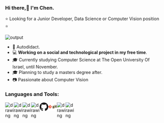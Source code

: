 ### Hi there,👋 I'm Chen.
⭐ Looking for a Junior Developer, Data Science or Computer Vision position ⭐

![output](https://user-images.githubusercontent.com/40145410/69492386-fa03be80-0eaa-11ea-9da5-c10a2a694e19.gif)

- 🎯 Autodidact.
- 💻  **Working on a social and technological project in my free time**.
- 🎓  Currently studying Computer Science at The Open University Of Israel, until November.  
- 🎓  Planning to study a masters degree after.
- 📷 Passionate about Computer Vision 



### Languages and Tools:
<img align="left" src="https://ultraskillsolutions.in/img/bg-img/python/3.png" alt="drawing" width="28"/>
<img align="left" src="https://miro.medium.com/max/435/1*3ls05S8eB0vbfYaHcqjGqg.jpeg" alt="drawing" width="28"/>
<img align="left" src="https://upload.wikimedia.org/wikipedia/commons/thumb/a/ae/Keras_logo.svg/1200px-Keras_logo.svg.png" alt="drawing" width="28"/>
<img align="left" src="https://sdtimes.com/wp-content/uploads/2018/03/jW4dnFtA_400x400.jpg" alt="drawing" width="28"/>
<img align="left" src="https://raw.githubusercontent.com/github/explore/78df643247d429f6cc873026c0622819ad797942/topics/github/github.png" alt="drawing" width="28"/>
<img align="left" src="https://raw.githubusercontent.com/github/explore/80688e429a7d4ef2fca1e82350fe8e3517d3494d/topics/git/git.png" alt="drawing" width="28"/>
<img align="left" src="https://i.pinimg.com/originals/8f/ad/12/8fad125b8f6082bdb7deb0aa593dfb49.jpg" alt="drawing" width="28"/>
<img align="left" src="https://pbs.twimg.com/profile_images/969014476841238528/soxZyFnF_400x400.jpg" alt="drawing" width="28"/>



